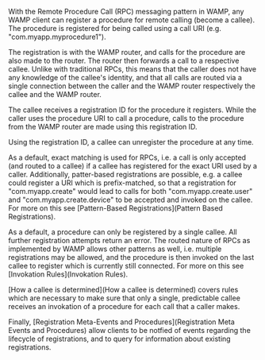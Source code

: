 With the Remote Procedure Call (RPC) messaging pattern in WAMP, any WAMP client can register a procedure for remote calling (become a callee). The procedure is registered for being called using a call URI (e.g. "com.myapp.myprocedure1").

The registration is with the WAMP router, and calls for the procedure are also made to the router. The router then forwards a call to a respective callee. Unlike with traditional RPCs, this means that the caller does not have any knowledge of the callee's identity, and that all calls are routed via a single connection between the caller and the WAMP router respectively the callee and the WAMP router. 

The callee receives a registration ID for the procedure it registers. While the caller uses the procedure URI to call a procedure, calls to the procedure from the WAMP router are made using this registration ID.

Using the registration ID, a callee can unregister the procedure at any time. 

As a default, exact matching is used for RPCs, i.e. a call is only accepted (and routed to a callee) if a callee has registered for the exact URI used by a caller. Additionally, patter-based registrations are possible, e.g. a callee could register a URI which is prefix-matched, so that a registration for "com.myapp.create" would lead to calls for both "com.myapp.create.user" and  "com.myapp.create.device" to be accepted and invoked on the callee. For more on this see [Pattern-Based Registrations](Pattern Based Registrations).

As a default, a procedure can only be registered by a single callee. All further registration attempts return an error. The routed nature of RPCs as implemented by WAMP allows other patterns as well, i.e. multiple registrations may be allowed, and the procedure is then invoked  on the last callee to register which is currently still connected. For more on this see [Invokation Rules](Invokation Rules).

[How a callee is determined](How a callee is determined) covers rules which are necessary to make sure that only a single, predictable callee receives an invokation of a procedure for each call that a caller makes.

Finally, [Registration Meta-Events and Procedures](Registration Meta Events and Procedures) allow clients to be notfied of events regarding the lifecycle of registrations, and to query for information about existing registrations.